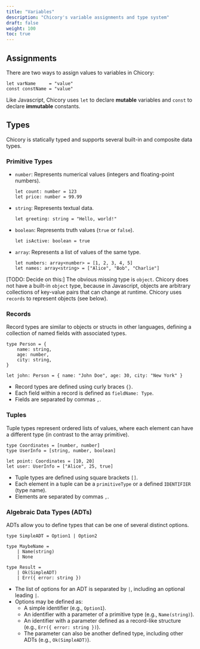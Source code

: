 ```yaml
---
title: "Variables"
description: "Chicory's variable assignments and type system"
draft: false
weight: 100
toc: true
---
```


## Assignments

There are two ways to assign values to variables in Chicory:

```chicory
let varName     = "value"
const constName = "value"
```

Like Javascript, Chicory uses `let` to declare **mutable**  variables and `const` to declare **immutable** constants.


## Types

Chicory is statically typed and supports several built-in and composite data types.

### Primitive Types

*   `number`: Represents numerical values (integers and floating-point numbers).
    ```chicory
    let count: number = 123
    let price: number = 99.99
    ```
*   `string`: Represents textual data.
    ```chicory
    let greeting: string = "Hello, world!"
    ```
*   `boolean`: Represents truth values (`true` or `false`).
    ```chicory
    let isActive: boolean = true
    ```
*   `array`: Represents a list of values of the same type.
    ```chicory
    let numbers: array<number> = [1, 2, 3, 4, 5]
    let names: array<string> = ["Alice", "Bob", "Charlie"]
    ```

[TODO: Decide on this:]
The obvious missing type is `object`. Chicory does not have a built-in `object` type, because in Javascript, objects are arbitrary collections of key-value pairs that can change at runtime. Chicory uses `records` to represent objects (see below).

### Records

Record types are similar to objects or structs in other languages, defining a collection of named fields with associated types.

```chicory
type Person = {
    name: string,
    age: number,
    city: string,
}

let john: Person = { name: "John Doe", age: 30, city: "New York" }
```

*   Record types are defined using curly braces `{}`.
*   Each field within a record is defined as `fieldName: Type`.
*   Fields are separated by commas `,`.

### Tuples

Tuple types represent ordered lists of values, where each element can have a different type (in contrast to the array primitive).

```chicory
type Coordinates = [number, number]
type UserInfo = [string, number, boolean]

let point: Coordinates = [10, 20]
let user: UserInfo = ["Alice", 25, true]
```

*   Tuple types are defined using square brackets `[]`.
*   Each element in a tuple can be a `primitiveType` or a defined `IDENTIFIER` (type name).
*   Elements are separated by commas `,`.


### Algebraic Data Types (ADTs)

ADTs allow you to define types that can be one of several distinct options.

```chicory
type SimpleADT = Option1 | Option2

type MaybeName =
    | Name(string)
    | None

type Result =
    | Ok(SimpleADT)
    | Err({ error: string })
```

*   The list of options for an ADT is separated by `|`, including an optional leading `|`.
*   Options may be defined as:
    *   A simple identifier (e.g., `Option1`).
    *   An identifier with a parameter of a primitive type (e.g., `Name(string)`).
    *   An identifier with a parameter defined as a record-like structure (e.g., `Err({ error: string })`).
    *   The parameter can also be another defined type, including other ADTs (e.g., `Ok(SimpleADT)`).
